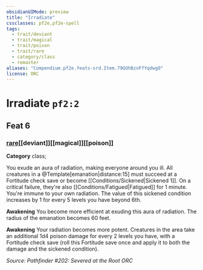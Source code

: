 ```yaml
---
obsidianUIMode: preview
title: "Irradiate"
cssclasses: pf2e,pf2e-spell
tags:
  - trait/deviant
  - trait/magical
  - trait/poison
  - trait/rare
  - category/class
  - remaster
aliases: "Compendium.pf2e.feats-srd.Item.79GUhBznFfYqdwgO"
license: ORC
---
```

# Irradiate `pf2:2`
## Feat 6
### [rare](rare "Rare Rarity Trait")[[deviant]][[magical]][[poison]]

**Category** class; 




You exude an aura of radiation, making everyone around you ill. All creatures in a @Template\[emanation|distance:15\] must succeed at a Fortitude check save or become [[Conditions/Sickened|Sickened 1]]. On a critical failure, they're also [[Conditions/Fatigued|Fatigued]] for 1 minute. You're immune to your own radiation. The value of this sickened condition increases by 1 for every 5 levels you have beyond 6th.

**Awakening** You become more efficient at exuding this aura of radiation. The radius of the emanation becomes 60 feet.

**Awakening** Your radiation becomes more potent. Creatures in the area take an additional 1d4 poison damage for every 2 levels you have, with a Fortitude check save (roll this Fortitude save once and apply it to both the damage and the sickened condition).

*Source: Pathfinder #202: Severed at the Root*
*ORC*